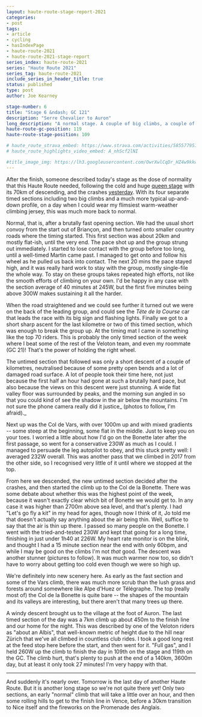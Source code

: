 ```yaml
---
layout: haute-route-stage-report-2021
categories:
- post
tags:
- article
- cycling
- hasIndexPage
- haute-route-2021
- haute-route-2021-stage-report
series_index: haute-route-2021
series: "Haute Route 2021"
series_tag: haute-route-2021
include_series_in_header_title: true
status: published
type: post
author: Joe Kearney

stage-number: 6
title: "Stage 6 &ndash; GC 121"
description: "Serre Chevalier to Auron"
long_description: "A normal stage. A couple of big climbs, a couple of small ones and some fast riding on the flat."
haute-route-gc-position: 119
haute-route-stage-position: 109

# haute_route_strava_embed: https://www.strava.com/activities/5855779511/embed/2b8d7e7417a94b4befb54f38b72df0d4b7db89bc
# haute_route_highlights_video_embed: A_nhScf2lNI

#title_image_img: https://lh3.googleusercontent.com/OwrXwlCqDr_HZ4w9kkw6RF0tiRyChtNTL_z1ESwAVF11m9n6VQGi6-wn054tPEcx0XSmD3EDXcT8Wo1ZWBXZcJSOTGzI7Ut2C4-vPuwR2oWRAish0JsxNDQvRnHWw8kM1yfnD13pjz8=w960-h540
---
```


After the finish, someone described today's stage as the dose of normality that this Haute Route needed, following the cold and huge [queen stage](/posts/2021-08-24-hra-2021-stage-3) with its 70km of descending, and the crashes [yesterday](/posts/2021-08-26-hra-2021-stage-5). With its four separate timed sections including two big climbs and a much more typical up-and-down profile, on a day when I could wear my flimsiest warm-weather climbing jersey, this was much more back to normal.

Normal, that is, after a brutally fast opening section. We had the usual short convoy from the start out of Briançon, and then turned onto smaller country roads where the timing started. This first section was about 20km and mostly flat-ish, until the very end. The pace shot up and the group strung out immediately. I started to lose contact with the group before too long, until a well-timed Martin came past. I managed to get onto and follow his wheel as he pulled us back into contact. The next 20 mins the pace stayed high, and it was really hard work to stay with the group, mostly single-file the whole way. To stay on these groups takes repeated high efforts, not like the smooth efforts of climbing on your own. I'd be happy in any case with the section average of 40 minutes at 245W, but the first five minutes being above 300W makes sustaining it all the harder.

When the road straightened and we could see further it turned out we were on the back of the leading group, and could see the _Tëte de la Course_ car that leads the race with its big sign and flashing lights. Finally we got to a short sharp ascent for the last kilometre or two of this timed section, which was enough to break the group up. At the timing mat I came in something like the top 70 riders. This is probably the only timed section of the week where I beat some of the rest of the Veloton team, and even my roommate (GC 21)! That's the power of holding the right wheel.

The untimed section that followed was only a short descent of a couple of kilometres, neutralised because of some pretty open bends and a lot of damaged road surface. A lot of people took their time here, not just because the first half an hour had gone at such a brutally hard pace, but also because the views on this descent were just stunning. A wide flat valley floor was surrounded by peaks, and the morning sun angled in so that you could kind of see the shadow in the air below the mountains. I'm not sure the phone camera really did it justice_ (photos to follow, I'm afraid)._

Next up was the Col de Vars, with over 1000m up and with mixed gradients -- some steep at the beginning, some flat in the middle. Just to keep you on your toes. I worried a little about how I'd go on the Bonette later after the first passage, so went for a conservative 230W as much as I could. I managed to persuade the leg autopilot to obey, and this stuck pretty well: I averaged 232W overall. This was another pass that we climbed in 2017 from the other side, so I recognised very little of it until where we stopped at the top.

From here we descended, the new untimed section decided after the crashes, and then started the climb up to the Col de la Bonette. There was some debate about whether this was the highest point of the week, because it wasn't exactly clear which bit of Bonette we would get to. In any case it was higher than 2700m above sea level, and that's plenty. I had "Let's go fly a kit" in my head for ages, though now I think of it, Jo told me that doesn't actually say anything about the air being thin. Well, suffice to say that the air is thin up there. I passed so many people on the Bonette. I went with the tried-and-tested 230W and kept that going for a long time, finishing in just under 1h40 at 226W. My heart rate monitor is on the blink, and thought I had a 15 minute section near the end with only 60bpm, and while I may be good on the climbs I'm not _that_ good. The descent was another stunner (pictures to follow). It was much warmer now too, so didn't have to worry about getting too cold even though we were so high up.

We're definitely into new scenery here. As early as the fast section and some of the Vars climb, there was much more scrub than the lush grass and forests around somewhere like Alpe d'Huez or Télégraphe. The top (really most of) the Col de la Bonette is quite bare -- the shapes of the mountain and its valleys are interesting, but there aren't that many trees up there.

A windy descent brought us to the village at the foot of Auron. The last timed section of the day was a 7km climb up about 450m to the finish line and our home for the night. This was described by one of the Veloton riders as "about an Albis", that well-known metric of height due to the hill near Zürich that we've all climbed in countless club rides. I took a good long rest at the feed stop here before the start, and then went for it. "Full gas", and I held 260W up the climb to finish the day in 109th on the stage and 119th on the GC. The climb hurt, that's plenty to push at the end of a 140km, 3600m day, but at least it only took 27 minutes! I'm very happy with that.

***

And suddenly it's nearly over. Tomorrow is the last day of another Haute Route. But it is another long stage so we're not quite there yet! Only two sections, an early "normal" climb that will take a little over an hour, and then some rolling hills to get to the finish line in Vence, before a 30km transition to Nice itself and the fireworks on the Promenade des Anglais.
